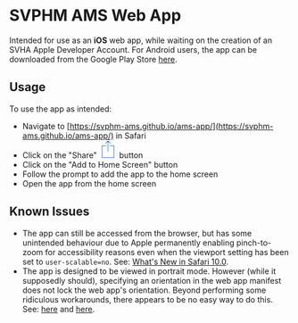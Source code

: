# SVPHM AMS Web App

Intended for use as an **iOS** web app, while waiting on the creation of an SVHA Apple Developer Account. For Android users, the app can be downloaded from the Google Play Store [here](https://play.google.com/store/apps/details?id=com.adrianwong.svphm.ams_app).

## Usage
To use the app as intended:
* Navigate to [https://svphm-ams.github.io/ams-app/](https://svphm-ams.github.io/ams-app/) in Safari
* Click on the "Share" <img src="share-button.png"> button
* Click on the "Add to Home Screen" button
* Follow the prompt to add the app to the home screen
* Open the app from the home screen

## Known Issues
* The app can still be accessed from the browser, but has some unintended behaviour due to Apple permanently enabling pinch-to-zoom for accessibility reasons even when the viewport setting has been set to `user-scalable=no`. See: [What's New in Safari 10.0](https://developer.apple.com/library/content/releasenotes/General/WhatsNewInSafari/Articles/Safari_10_0.html).
* The app is designed to be viewed in portrait mode. However (while it supposedly should), specifying an orientation in the web app manifest does not lock the web app's orientation. Beyond performing some ridiculous workarounds, there appears to be no easy way to do this. See: [here](https://stackoverflow.com/questions/5298467/prevent-orientation-change-in-ios-safari) and [here](https://developer.mozilla.org/en-US/docs/Web/API/Screen/lockOrientation#Browser_compatibility).
